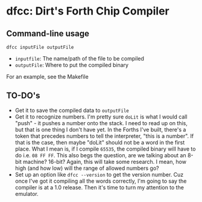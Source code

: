 # dfcc: Dirt's Forth Chip Compiler

## Command-line usage

`dfcc inputFile outputFile`

* `inputfile`: The name/path of the file to be compiled
* `outputFile`: Where to put the compiled binary

For an example, see the Makefile

## TO-DO's

* Get it to save the compiled data to `outputFile`
* Get it to recognize numbers.  I'm pretty sure `doLit` is what I would call "push" - it pushes a number onto the stack.  I need to read up on this, but that is one thing I don't have yet.  In the Forths I've built, there's a token that precedes numbers to tell the interpreter, "this is a number".  If that is the case, then maybe "doLit" should not be a word in the first place.  What I mean is, if I compile `65535`, the compiled binary will have to do i.e. `08 FF FF`.  This also begs the question, are we talking about an 8-bit machine?  16-bit?  Again, this will take some research.  I mean, how high (and how low) will the range of allowed numbers go?
* Set up an option like `dfcc --version` to get the version number.  Cuz once I've got it compiling all the words correctly, I'm going to say the compiler is at a 1.0 release.  Then it's time to turn my attention to the emulator.
